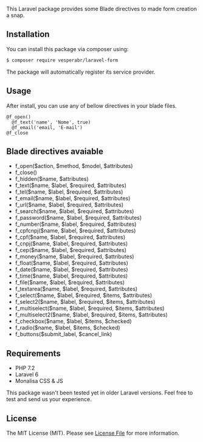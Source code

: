 This Laravel package provides some Blade directives to made form creation a snap.

## Installation

You can install this package via composer using:

```bash
$ composer require vesperabr/laravel-form
```

The package will automatically register its service provider.

## Usage

After install, you can use any of bellow directives in your blade files.

```blade
@f_open()
  @f_text('name', 'Nome', true)
  @f_email('email, 'E-mail')
@f_close
```

## Blade directives avaiable

- f_open($action, $method, $model, $attributes)
- f_close()
- f_hidden($name, $attributes)
- f_text($name, $label, $required, $attributes)
- f_tel($name, $label, $required, $attributes)
- f_email($name, $label, $required, $attributes)
- f_url($name, $label, $required, $attributes)
- f_search($name, $label, $required, $attributes)
- f_password($name, $label, $required, $attributes)
- f_number($name, $label, $required, $attributes)
- f_cpfcnpj($name, $label, $required, $attributes)
- f_cpf($name, $label, $required, $attributes)
- f_cnpj($name, $label, $required, $attributes)
- f_cep($name, $label, $required, $attributes)
- f_money($name, $label, $required, $attributes)
- f_float($name, $label, $required, $attributes)
- f_date($name, $label, $required, $attributes)
- f_time($name, $label, $required, $attributes)
- f_file($name, $label, $required, $attributes)
- f_textarea($name, $label, $required, $attributes)
- f_select($name, $label, $required, $items, $attributes)
- f_select2($name, $label, $required, $items, $attributes)
- f_multiselect($name, $label, $required, $items, $attributes)
- f_multiselect2($name, $label, $required, $items, $attributes)
- f_checkbox($name, $label, $items, $checked)
- f_radio($name, $label, $items, $checked)
- f_buttons($submit_label, $cancel_link)


## Requirements

- PHP 7.2
- Laravel 6
- Monalisa CSS & JS

This package wasn't been tested yet in older Laravel versions. Feel free to test and send us your experience.

## License

The MIT License (MIT). Please see [License File](LICENSE.md) for more information.
